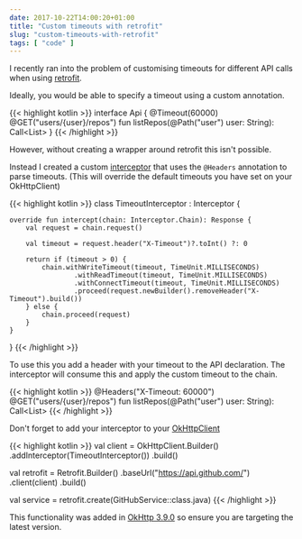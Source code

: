```yaml
---
date: 2017-10-22T14:00:20+01:00
title: "Custom timeouts with retrofit"
slug: "custom-timeouts-with-retrofit"
tags: [ "code" ]
---
```



I recently ran into the problem of customising timeouts for different API calls when using [retrofit](http://square.github.io/retrofit/). 
<!--more-->

Ideally, you would be able to specify a timeout using a custom annotation.

{{< highlight kotlin >}}
interface Api {
    @Timeout(60000)
    @GET("users/{user}/repos")
    fun listRepos(@Path("user") user: String): Call<List<Repo>>
}
{{< /highlight >}}

However, without creating a wrapper around retrofit this isn't possible.

Instead I created a custom [interceptor](https://square.github.io/okhttp/3.x/okhttp/okhttp3/Interceptor.html) that uses the `@Headers` annotation to parse timeouts. (This will override the default timeouts you have set on your OkHttpClient)

{{< highlight kotlin >}}
class TimeoutInterceptor : Interceptor {

    override fun intercept(chain: Interceptor.Chain): Response {
        val request = chain.request()

        val timeout = request.header("X-Timeout")?.toInt() ?: 0

        return if (timeout > 0) {
            chain.withWriteTimeout(timeout, TimeUnit.MILLISECONDS)
                    .withReadTimeout(timeout, TimeUnit.MILLISECONDS)
                    .withConnectTimeout(timeout, TimeUnit.MILLISECONDS)
                    .proceed(request.newBuilder().removeHeader("X-Timeout").build())
        } else {
            chain.proceed(request)
        }
    }
}
{{< /highlight >}}

To use this you add a header with your timeout to the API declaration. The interceptor will consume this and apply the custom timeout to the chain.

{{< highlight kotlin >}}
@Headers("X-Timeout: 60000")
@GET("users/{user}/repos")
fun listRepos(@Path("user") user: String): Call<List<Repo>>
{{< /highlight >}}

Don't forget to add your interceptor to your [OkHttpClient](https://square.github.io/okhttp/3.x/okhttp/okhttp3/OkHttpClient.html)

{{< highlight kotlin >}}
val client = OkHttpClient.Builder()
        .addInterceptor(TimeoutInterceptor())
        .build()

val retrofit = Retrofit.Builder()
        .baseUrl("https://api.github.com/")
        .client(client)
        .build()

val service = retrofit.create(GitHubService::class.java)
{{< /highlight >}}

This functionality was added in [OkHttp 3.9.0](https://github.com/square/okhttp/releases/tag/parent-3.9.0) so ensure you are targeting the latest version.
